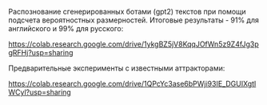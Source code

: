 Распознование сгенерированных ботами (gpt2) текстов при помощи подсчета вероятностных размерностей. Итоговые результаты - 91% для английского и 99% для русского:

https://colab.research.google.com/drive/1ykgBZ5jV8KqqJOfWn5z9Z4fJg3pgRFHj?usp=sharing

Предварительные эксперименты с известными аттракторами:

https://colab.research.google.com/drive/1QPcYc3ase6bPWji93IE_DGUIXgtlWCyl?usp=sharing
